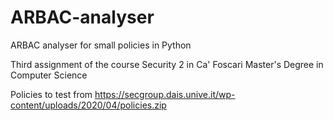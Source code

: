 # ARBAC-analyser
ARBAC analyser for small policies in Python

Third assignment of the course Security 2 in Ca' Foscari Master's Degree in Computer Science

Policies to test from https://secgroup.dais.unive.it/wp-content/uploads/2020/04/policies.zip
